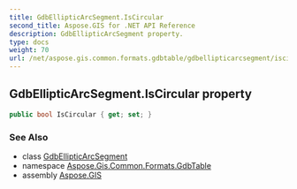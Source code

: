 ```yaml
---
title: GdbEllipticArcSegment.IsCircular
second_title: Aspose.GIS for .NET API Reference
description: GdbEllipticArcSegment property. 
type: docs
weight: 70
url: /net/aspose.gis.common.formats.gdbtable/gdbellipticarcsegment/iscircular/
---
```

## GdbEllipticArcSegment.IsCircular property

```csharp
public bool IsCircular { get; set; }
```

### See Also

* class [GdbEllipticArcSegment](../)
* namespace [Aspose.Gis.Common.Formats.GdbTable](../../gdbellipticarcsegment/)
* assembly [Aspose.GIS](../../../)


